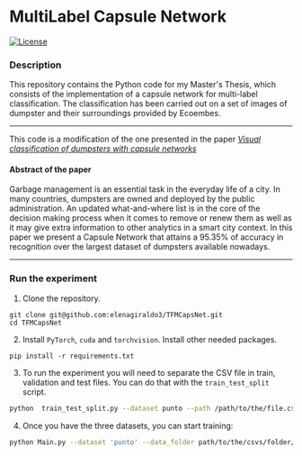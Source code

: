 # MultiLabel Capsule Network #
[![License](https://img.shields.io/github/license/mashape/apistatus.svg?maxAge=2592000)](LICENSE)

### Description
This repository contains the Python code for my Master's Thesis, which consists of the implementation of a capsule network for multi-label classification. The classification has been carried out on a set of images of dumpster and their surroundings provided by Ecoembes.
______
This code is a modification of the one presented in the paper [_Visual classification of dumpsters with capsule networks_](https://link.springer.com/content/pdf/10.1007/s11042-022-12899-9.pdf)

#### Abstract of the paper

Garbage management is an essential task in the everyday life of a city. In many countries, dumpsters are owned and deployed by the public administration. An updated what-and-where list is in the core of the decision making process when it comes to remove or renew them as well as it may give extra information to other analytics in a smart city context. In this paper we present a Capsule Network that attains a 95.35% of accuracy in recognition over the largest dataset of dumpsters available nowadays.

-----

### Run the experiment
1. Clone the repository.
```
git clone git@github.com:elenagiraldo3/TFMCapsNet.git
cd TFMCapsNet
```
2. Install ``PyTorch``, ``cuda`` and ``torchvision``. Install other needed packages.
```shell
pip install -r requirements.txt
```

3. To run the experiment you will need to separate the CSV file in train, validation and test files. You can do that with 
the ``train_test_split`` script.
```sh
python  train_test_split.py --dataset punto --path /path/to/the/file.csv --testSize 0.2 --validationSize 0.2 
```

4. Once you have the three datasets, you can start training:
```sh
python Main.py --dataset 'punto' --data_folder path/to/the/csvs/folder/ --epochs 50 --batch_size 128 
```
